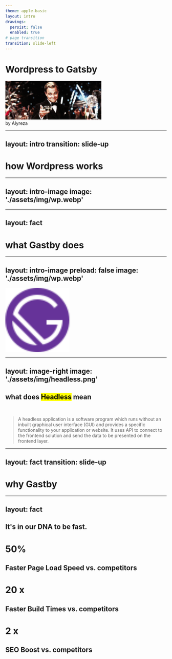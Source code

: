 ```yaml
---
theme: apple-basic
layout: intro
drawings:
  persist: false
  enabled: true
# page transition
transition: slide-left
---
```


# Wordpress to Gatsby
<img style="width: 300px" src="/assets/img/gatsby.gif" />
<div class="absolute bottom-10">
  <span class="font-700">
    by Alyreza
  </span>
</div>

<!--
The last comment block of each slide will be treated as slide notes. It will be visible and editable in Presenter Mode along with the slide. [Read more in the docs](https://sli.dev/guide/syntax.html#notes)
-->

---
layout: intro
transition: slide-up
---
# how Wordpress works

---
layout: intro-image
image: './assets/img/wp.webp'
---

---
layout: fact
---

# what Gastby does

---
layout: intro-image
preload: false
image: './assets/img/wp.webp'
---

<img v-motion
      :initial="{ x: 800, y: 2000 }"
      :enter="{ x: 400,y: 130, scale: 1.3 ,opacity: 1, transition: { delay: 300, duration: 2000 } }"
      class="absolute top-0 left-0 right-0 bottom-0"  style="width: 200px; height: 200px;" src="/assets/img/gatsby.svg" />

---
layout: image-right
image: './assets/img/headless.png'
---

<h2>what does <mark>Headless</mark> mean</h2>
<br />
<blockquote>
A headless application is a software program which runs without an inbuilt graphical user interface (GUI) and provides a specific functionality to your application or website. It uses API to connect to the frontend solution and send the data to be presented on the frontend layer.
</blockquote>

---
layout: fact
transition: slide-up
---

# why Gastby


---
layout: fact
---

<h2>It's in our DNA to be fast.</h2>
<div>
<div>
  <h1>50%</h1>
  <h2>Faster Page Load Speed vs. competitors</h2>
</div>
<div>
  <h1>20 x</h1>
  <h2>Faster Build Times vs. competitors</h2>
</div>
<div>
  <h1>2 x</h1>
  <h2>SEO Boost vs. competitors</h2>
</div>
</div>